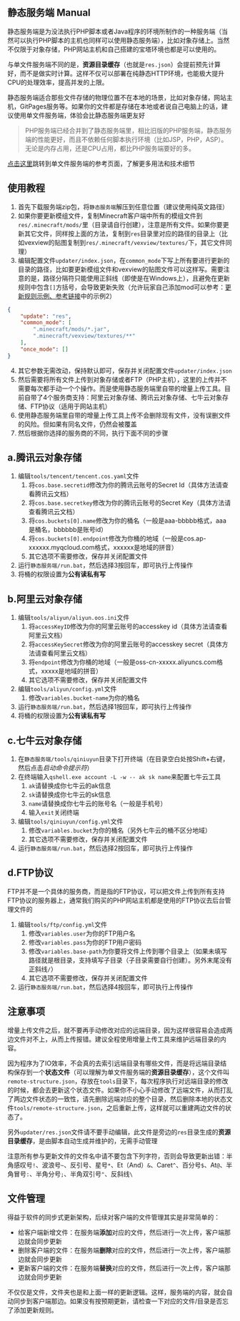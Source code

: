 ## 静态服务端 Manual

静态服务端是为没法执行PHP脚本或者Java程序的环境所制作的一种服务端（当然可以执行PHP脚本的主机也同样可以使用静态服务端），比如对象存储上。当然不仅限于对象存储，PHP网站主机和自己搭建的宝塔环境也都是可以使用的。

与单文件服务端不同的是，**资源目录缓存**（也就是`res.json`）会提前预先计算好，而不是做实时计算。这样不仅可以部署在纯静态HTTP环境，也能极大提升CPU的处理效率，提高并发的上限。

静态服务端适合那些文件存储的物理位置不在本地的场景，比如对象存储，网站主机，GitPages服务等。如果你的文件都是存储在本地或者说自己电脑上的话，建议使用单文件服务端，体验会比静态服务端更友好

> PHP服务端已经合并到了静态服务端里，相比旧版的PHP服务端，静态服务端的性能更好，而且不依赖任何脚本执行环境（比如JSP，PHP，ASP）。无论是内存占用，还是CPU占用，都比PHP服务端要好的多。

[点击这里](static-server-reference.md)跳转到单文件服务端的参考页面，了解更多用法和技术细节

## 使用教程

1. 首先下载服务端zip包，将`静态服务端`解压到任意位置（建议使用纯英文路径）
2. 如果你要更新模组文件，复制Minecraft客户端中所有的模组文件到`res/.minecraft/mods/`里（目录请自行创建），注意是所有文件。如果你要更新其它文件，同样按上面的方法，复制到`res`目录里对应的路径的目录上（比如vexview的贴图复制到`res/.minecraft/vexview/textures/`下，其它文件同理）
3. 编辑配置文件`updater/index.json`，在`common_mode`下写上所有要进行更新的目录的路径，比如要更新模组文件和vexview的贴图文件可以这样写。需要注意的是，路径分隔符只能使用正斜线（即使是在Windows上），且避免在更新规则中包含`[]`方括号，会导致更新失败（允许玩家自己添加mod可以参考：[更新规则示例、参考链接](filter-rules-reference.md)中的示例2）

```json
{
    "update": "res",
    "common_mode": [
        ".minecraft/mods/*.jar",
        ".minecraft/vexview/textures/**"
    ],
    "once_mode": []
}
```

4. 其它参数无需改动，保持默认即可，保存并关闭配置文件`updater/index.json`
5. 然后需要将所有文件上传到对象存储或者FTP（PHP主机），这里的上传并不需要每次都手动一个个操作。而是使用静态服务端里自带的增量上传工具。目前自带了4个服务商支持：阿里云对象存储、腾讯云对象存储、七牛云对象存储、FTP协议（适用于网站主机）
6. 使用静态服务端里自带的增量上传工具上传不会删除现有文件，没有误删文件的风险。但如果有同名文件，仍然会被覆盖
7. 然后根据你选择的服务商的不同，执行下面不同的步骤

## a.腾讯云对象存储

1. 编辑`tools/tencent/tencent.cos.yaml`文件
   1. 将`cos.base.secretid`修改为你的腾讯云账号的Secret Id（具体方法请查看腾讯云文档）
   2. 将`cos.base.secretkey`修改为你的腾讯云账号的Secret Key（具体方法请查看腾讯云文档）
   3. 将`cos.buckets[0].name`修改为你的桶名（一般是aaa-bbbbb格式，aaa是桶名，bbbbbb是账号id）
   4. 将`cos.buckets[0].endpoint`修改为你桶的地域（一般是cos.ap-xxxxxx.myqcloud.com格式，xxxxxx是地域的拼音）
   5. 其它选项不需要修改，保存并关闭配置文件
2. 运行`静态服务端/run.bat`，然后选择3按回车，即可执行上传操作
3. 将桶的权限设置为**公有读私有写**

## b.阿里云对象存储

1. 编辑`tools/aliyun/aliyun.oos.ini`文件
   1. 将`accessKeyID`修改为你的阿里云账号的accesskey id（具体方法请查看阿里云文档）
   2. 将`accessKeySecret`修改为你的阿里云账号的accesskey secret（具体方法请查看阿里云文档）
   3. 将`endpoint`修改为你桶的地域（一般是oss-cn-xxxxx.aliyuncs.com格式，xxxxx是地域的拼音）
   4. 其它选项不需要修改，保存并关闭配置文件
2. 编辑`tools/aliyun/config.yml`文件
   1. 修改`variables.bucket-name`为你的桶名
3. 运行`静态服务端/run.bat`，然后选择1按回车，即可执行上传操作
4. 将桶的权限设置为**公有读私有写**

## c.七牛云对象存储

1. 在`静态服务端/tools/qiniuyun`目录下打开终端（在目录空白处按Shift+右键，然后点击*启动命令提示符*）
2. 在终端输入`qshell.exe account -L -w -- ak sk name`来配置七牛云工具
   1. `ak`请替换成你七牛云的ak信息
   2. `sk`请替换成你七牛云的sk信息
   3. `name`请替换成你七牛云的账号名（一般是手机号）
   4. 输入`exit`关闭终端
3. 编辑`tools/qiniuyun/config.yml`文件
   1. 修改`variables.bucket`为你的桶名（另外七牛云的桶不区分地域）
   2. 其它选项不需要修改，保存并关闭配置文件
4. 运行`静态服务端/run.bat`，然后选择2按回车，即可执行上传操作

## d.FTP协议

FTP并不是一个具体的服务商，而是指的FTP协议，可以把文件上传到所有支持FTP协议的服务器上，通常我们购买的PHP网站主机都是使用的FTP协议去后台管理文件的

1. 编辑`tools/ftp/config.yml`文件
   1. 修改`variables.user`为你的FTP用户名
   2. 修改`variables.pass`为你的FTP用户密码
   3. 修改`variables.base-path`为你要将文件上传到哪个目录上（如果未填写路径就是根目录，支持填写子目录（子目录需要自行创建）。另外末尾没有正斜线`/`）
   4. 其它选项不需要修改，保存并关闭配置文件
2. 运行`静态服务端/run.bat`，然后选择4按回车，即可执行上传操作

## 注意事项

增量上传文件之后，就不要再手动修改对应的远端目录，因为这样很容易会造成两边文件对不上，从而上传报错。建议全程使用增量上传工具来维护远端目录的内容。

因为程序为了IO效率，不会真的去索引远端目录有哪些文件，而是将远端目录结构保存到一个**状态文件**（可以理解为单文件服务端的**资源目录缓存**），这个文件叫`remote-structure.json`，存放在`tools`目录下，每次程序执行对远端目录的修改的时候，都会去更新这个状态文件。如果你不小心手动修改了远端文件，从而打乱了两边文件状态的一致性，请先删除远端对应的整个目录，然后删除本地的状态文件`tools/remote-structure.json`，之后重新上传，这样就可以重建两边文件的状态了。

另外`updater/res.json`文件请不要手动编辑，此文件是旁边的`res`目录生成的**资源目录缓存**，是由脚本自动生成并维护的，无需手动管理

注意所有参与更新文件的文件名中请不要包含下列字符，否则会导致更新出错：半角感叹号`!`、波浪号`~`、反引号、星号`*`、Et（And）`&`、Caret`^`、百分号`$`、At`@`、半角冒号`:`、半角分号`;`、半角双引号`"`、反斜线`\`

## 文件管理

得益于软件的同步式更新架构，后续对客户端的文件管理其实是非常简单的：

+ 给客户端新增文件：在服务端**添加**对应的文件，然后进行一次上传，客户端那边就会同步更新
+ 删除客户端的文件：在服务端**删除**对应的文件，然后进行一次上传，客户端那边就会同步更新
+ 更新客户端的文件：在服务端**替换**对应的文件，然后进行一次上传，客户端那边就会同步更新

不仅仅是文件，文件夹也是和上面一样的更新逻辑。这样，服务端的内容，就会自动同步到客户端那边。如果没有按预期更新，请检查一下对应的文件/目录是否忘了添加更新规则。

